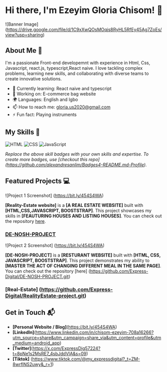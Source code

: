 # Hi there, I'm Ezeyim Gloria Chisom! 👋

![Banner Image] (https://drive.google.com/file/d/1C9xXwQOsMOqjs8RyHL5RfEy45Ag7ZoEs/view?usp=sharing)

## About Me 🚀

I'm a passionate Front-end developemnt with experience in Html, Css, Javascript, react.js, typescript,React naive. I love tackling complex problems, learning new skills, and collaborating with diverse teams to create innovative solutions.

- 🌱 Currently learning: React naive and typescript
- 🔭 Working on: E-commerce bag website
- 🌍 Languages: English and Igbo
- 📫 How to reach me: gloria.us2020@gmail.com
- ⚡ Fun fact: Playing instruments

## My Skills 🧠

![HTML](https://img.shields.io/badge/-HTML-E34F26?style=flat-square&logo=html5&logoColor=white)
![CSS](https://img.shields.io/badge/-CSS-1572B6?style=flat-square&logo=css3&logoColor=white)
![JavaScript](https://img.shields.io/badge/-JavaScript-F7DF1E?style=flat-square&logo=javascript&logoColor=black)

*Replace the above skill badges with your own skills and expertise. To create more badges, use [checkout this repo] (https://github.com/alexandresanlim/Badges4-README.md-Profile).*

## Featured Projects 💻

![Project 1 Screenshot] (https://bit.ly/454S4WA)

**[Reality-Estate website]** is a **[A REAL ESTATE WEBSITE]** built with **[HTML,CSS,JAVASCRIPT, BOOSTSTRAP]**. This project showcases my skills in **[FEAUTURING HOUSES AND LISTING HOUSES]**. You can check out the repository [here](https://github.com/Express-Digital/RealityEstate-project.git).


### [DE-NOSH-PROJECT](https://github.com/Express-Digital/DE-NOSH-PROJECT.git)


![Project 2 Screenshot] (https://bit.ly/454S4WA)

**[DE-NOSH-PROJECT]** is a **[RESTURANT WEBSITE]** built with **[HTML, CSS, JAVASCRIPT, BOOSTSTRAP]**. This project demonstrates my ability to **[MASTER THE ACT OF CHANGING DIFFERENT MEAL IN THE SAME PAGE]**. You can check out the repository [here] (https://github.com/Express-Digital/DE-NOSH-PROJECT.git)

### [Real-Estate] (https://github.com/Express-Digital/RealityEstate-project.git)

## Get in Touch 📬

- **[Personal Website / Blog]**(https://bit.ly/454S4WA)
- **[LinkedIn]**(https://www.linkedin.com/in/chisom-ezeyim-708a16266?utm_source=share&utm_campaign=share_via&utm_content=profile&utm_medium=android_app)
- **[Twitter]**(https://x.com/ExpressDig57224?t=8pNe1s2MsRE7_4sbJddVlA&s=09)
- **[Tiktok]** (https://www.tiktok.com/@my_expressdigital?_t=ZM-8wrflNS2uwy&_r=1)


